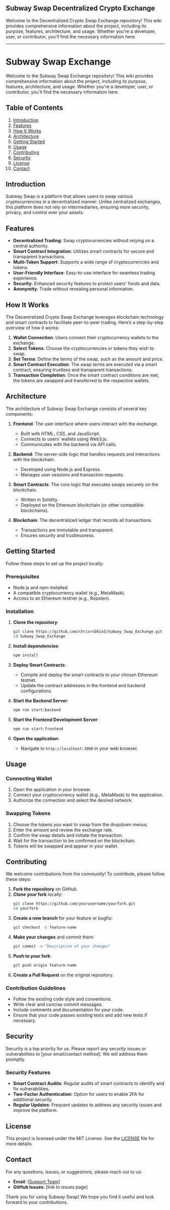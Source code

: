 ## Subway Swap Decentralized Crypto Exchange
Welcome to the Decentralized Crypto Swap Exchange repository! This wiki provides comprehensive information about the project, including its purpose, features, architecture, and usage. Whether you're a developer, user, or contributor, you'll find the necessary information here.


---

# Subway Swap Exchange

Welcome to the Subway Swap Exchange repository! This wiki provides comprehensive information about the project, including its purpose, features, architecture, and usage. Whether you're a developer, user, or contributor, you'll find the necessary information here.

## Table of Contents

1. [Introduction](#introduction)
2. [Features](#features)
3. [How It Works](#how-it-works)
4. [Architecture](#architecture)
5. [Getting Started](#getting-started)
6. [Usage](#usage)
7. [Contributing](#contributing)
8. [Security](#security)
9. [License](#license)
10. [Contact](#contact)

## Introduction

Subway Swap is a platform that allows users to swap various cryptocurrencies in a decentralized manner. Unlike centralized exchanges, this platform does not rely on intermediaries, ensuring more security, privacy, and control over your assets.

## Features

- **Decentralized Trading**: Swap cryptocurrencies without relying on a central authority.
- **Smart Contract Integration**: Utilizes smart contracts for secure and transparent transactions.
- **Multi-Token Support**: Supports a wide range of cryptocurrencies and tokens.
- **User-Friendly Interface**: Easy-to-use interface for seamless trading experience.
- **Security**: Enhanced security features to protect users' funds and data.
- **Anonymity**: Trade without revealing personal information.

## How It Works

The Decentralized Crypto Swap Exchange leverages blockchain technology and smart contracts to facilitate peer-to-peer trading. Here’s a step-by-step overview of how it works:

1. **Wallet Connection**: Users connect their cryptocurrency wallets to the exchange.
2. **Select Tokens**: Choose the cryptocurrencies or tokens they wish to swap.
3. **Set Terms**: Define the terms of the swap, such as the amount and price.
4. **Smart Contract Execution**: The swap terms are executed via a smart contract, ensuring trustless and transparent transactions.
5. **Transaction Completion**: Once the smart contract conditions are met, the tokens are swapped and transferred to the respective wallets.

## Architecture

The architecture of Subway Swap Exchange consists of several key components:

1. **Frontend**: The user interface where users interact with the exchange.
   - Built with HTML, CSS, and JavaScript.
   - Connects to users' wallets using Web3.js.
   - Communicates with the backend via API calls.

2. **Backend**: The server-side logic that handles requests and interactions with the blockchain.
   - Developed using Node.js and Express.
   - Manages user sessions and transaction requests.

3. **Smart Contracts**: The core logic that executes swaps securely on the blockchain.
   - Written in Solidity.
   - Deployed on the Ethereum blockchain (or other compatible blockchains).

4. **Blockchain**: The decentralized ledger that records all transactions.
   - Transactions are immutable and transparent.
   - Ensures security and trustlessness.

## Getting Started

Follow these steps to set up the project locally:

### Prerequisites

- Node.js and npm installed.
- A compatible cryptocurrency wallet (e.g., MetaMask).
- Access to an Ethereum testnet (e.g., Ropsten).

### Installation

1. **Clone the repository**:
   ```sh
   git clone https://github.com/chrisrobbie5/Subway_Swap_Exchange.git
   cd Subway_Swap_Exchange
   ```

2. **Install dependencies**:
   ```sh
   npm install
   ```

3. **Deploy Smart Contracts**:
   - Compile and deploy the smart contracts to your chosen Ethereum testnet.
   - Update the contract addresses in the frontend and backend configurations.

4. **Start the Backend Server**:
   ```sh
   npm run start:backend
   ```

5. **Start the Frontend Development Server**:
   ```sh
   npm run start:frontend
   ```

6. **Open the application**:
   - Navigate to `http://localhost:3000` in your web browser.

## Usage

### Connecting Wallet

1. Open the application in your browser.
2. Connect your cryptocurrency wallet (e.g., MetaMask) to the application.
3. Authorize the connection and select the desired network.

### Swapping Tokens

1. Choose the tokens you want to swap from the dropdown menus.
2. Enter the amount and review the exchange rate.
3. Confirm the swap details and initiate the transaction.
4. Wait for the transaction to be confirmed on the blockchain.
5. Tokens will be swapped and appear in your wallet.

## Contributing

We welcome contributions from the community! To contribute, please follow these steps:

1. **Fork the repository** on GitHub.
2. **Clone your fork** locally:
   ```sh
   git clone https://github.com/yourusername/yourfork.git
   cd yourfork
   ```
3. **Create a new branch** for your feature or bugfix:
   ```sh
   git checkout -b feature-name
   ```
4. **Make your changes** and commit them:
   ```sh
   git commit -m "Description of your changes"
   ```
5. **Push to your fork**:
   ```sh
   git push origin feature-name
   ```
6. **Create a Pull Request** on the original repository.

### Contribution Guidelines

- Follow the existing code style and conventions.
- Write clear and concise commit messages.
- Include comments and documentation for your code.
- Ensure that your code passes existing tests and add new tests if necessary.

## Security

Security is a top priority for us. Please report any security issues or vulnerabilities to [your email/contact method]. We will address them promptly.

### Security Features

- **Smart Contract Audits**: Regular audits of smart contracts to identify and fix vulnerabilities.
- **Two-Factor Authentication**: Option for users to enable 2FA for additional security.
- **Regular Updates**: Frequent updates to address any security issues and improve the platform.

## License

This project is licensed under the MIT License. See the [LICENSE](LICENSE) file for more details.

## Contact

For any questions, issues, or suggestions, please reach out to us:

- **Email**: [[Support Team](mailto:support@subwayswap.com">)]
- **GitHub Issues**: [link to issues page]

Thank you for using Subway Swap! We hope you find it useful and look forward to your contributions.
